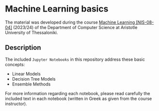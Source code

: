 # Machine Learning basics

The material was developed during the course [Machine Learning
[NIS-08-04]](https://elearning.auth.gr/course/view.php?id=11553) (2023/24) of the
Department of Computer Science at Aristotle University of Thessaloniki.<br/> 

## Description

The included `Jupyter Notebooks` in this repository address these basic concepts:

- Linear Models
- Decision Tree Models
- Ensemble Methods

For more information regarding each notebook, please read carefully the included
text in each notebook (written in Greek as given from the course instructor).  
